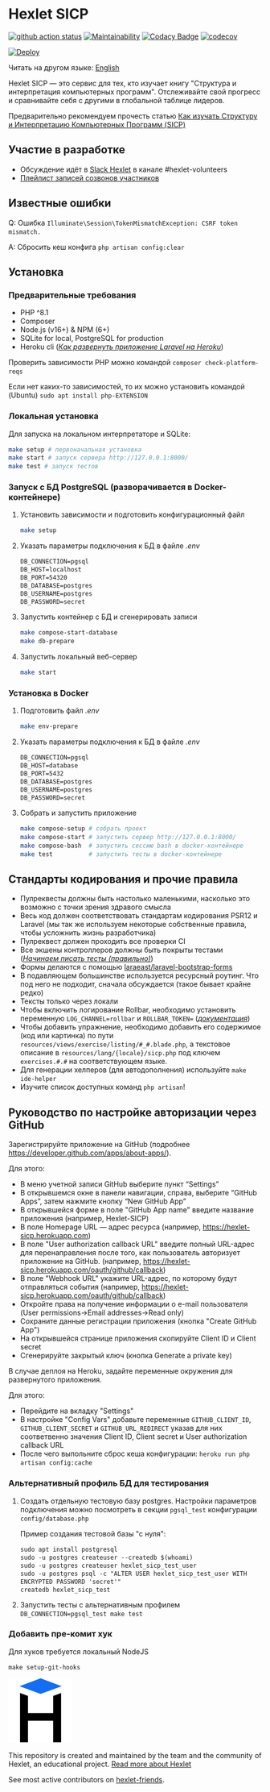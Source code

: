 # Hexlet SICP

[![github action status](https://github.com/Hexlet/hexlet-sicp/actions/workflows/master.yml/badge.svg)](https://github.com/Hexlet/hexlet-sicp/actions)
[![Maintainability](https://api.codeclimate.com/v1/badges/117a4957bde29b93eb7b/maintainability)](https://codeclimate.com/github/Hexlet/hexlet-sicp/maintainability)
[![Codacy Badge](https://app.codacy.com/project/badge/Grade/3cf6169da8c64d048b1a807487c9cadc)](https://www.codacy.com/manual/fey/hexlet-sicp?utm_source=github.com&amp;utm_medium=referral&amp;utm_content=fey/hexlet-sicp&amp;utm_campaign=Badge_Grade)
[![codecov](https://codecov.io/gh/Hexlet/hexlet-sicp/branch/master/graph/badge.svg)](https://codecov.io/gh/Hexlet/hexlet-sicp)

[![Deploy](https://www.herokucdn.com/deploy/button.svg)](https://heroku.com/deploy)

Читать на другом языке: [English](README.md)

Hexlet SICP &mdash; это сервис для тех, кто изучает книгу "Структура и интерпретация компьютерных программ". Отслеживайте свой прогресс и сравнивайте себя с другими в глобальной таблице лидеров.

Предварительно рекомендуем прочесть статью [Как изучать Структуру и Интерпретацию Компьютерных Программ (SICP)](https://guides.hexlet.io/how-to-learn-sicp/)

## Участие в разработке

* Обсуждение идёт в [Slack Hexlet](http://slack-ru.hexlet.io) в канале #hexlet-volunteers
* [Плейлист записей созвонов участников](https://www.youtube.com/playlist?list=PL37_xn2SVZdCJ-xgB-phFaWrp25Kc3cLk)

## Известные ошибки

Q: Ошибка `Illuminate\Session\TokenMismatchException: CSRF token mismatch.`

A: Сбросить кеш конфига `php artisan config:clear`

## Установка

### Предварительные требования

* PHP ^8.1
* Composer
* Node.js (v16+) & NPM (6+)
* SQLite for local, PostgreSQL for production
* Heroku cli ([_Как развернуть приложение Laravel на Heroku_](https://ru.hexlet.io/blog/posts/kak-razvernut-prilozhenie-laravel-na-heroku))

Проверить зависимости PHP можно командой `composer check-platform-reqs`

Если нет каких-то зависимостей, то их можно установить командой (Ubuntu) `sudo apt install php-EXTENSION`

### Локальная установка

Для запуска на локальном интерпретаторе и SQLite:

```sh
make setup # первоначальная установка
make start # запуск сервера http://127.0.0.1:8000/
make test # запуск тестов
```

### Запуск с БД PostgreSQL (разворачивается в Docker-контейнере)

1. Установить зависимости и подготовить конфигурационный файл

    ```sh
    make setup
    ```

2. Указать параметры подключения к БД в файле *.env*

    ```dotenv
    DB_CONNECTION=pgsql
    DB_HOST=localhost
    DB_PORT=54320
    DB_DATABASE=postgres
    DB_USERNAME=postgres
    DB_PASSWORD=secret
    ```

3. Запустить контейнер с БД и сгенерировать записи

    ```sh
    make compose-start-database
    make db-prepare
    ```

4. Запустить локальный веб-сервер

    ```sh
    make start
    ```

### Установка в Docker

1. Подготовить файл *.env*

    ```sh
    make env-prepare
    ```

2. Указать параметры подключения к БД в файле *.env*

    ```dotenv
    DB_CONNECTION=pgsql
    DB_HOST=database
    DB_PORT=5432
    DB_DATABASE=postgres
    DB_USERNAME=postgres
    DB_PASSWORD=secret
    ```

3. Собрать и запустить приложение

    ```sh
    make compose-setup # собрать проект
    make compose-start # запустить сервер http://127.0.0.1:8000/
    make compose-bash  # запустить сессию bash в docker-контейнере
    make test          # запустить тесты в docker-контейнере
    ```

## Стандарты кодирования и прочие правила

* Пулреквесты должны быть настолько маленькими, насколько это возможно с точки зрения здравого смысла
* Весь код должен соответствовать стандартам кодирования PSR12 и Laravel (мы так же используем некоторые собственные правила, чтобы усложнить жизнь разработчика)
* Пулреквест должен проходить все проверки CI
* Все экшены контроллеров должны быть покрыты тестами ([_Начинаем писать тесты (правильно)_](https://ru.hexlet.io/blog/posts/how-to-test-code))
* Формы делаются с помощью [laraeast/laravel-bootstrap-forms](https://github.com/laraeast/laravel-bootstrap-forms)
* В подавляющем большинстве используется ресурсный роутинг. Что под него не подходит, сначала обсуждается (такое бывает крайне редко)
* Тексты только через локали
* Чтобы включить логирование Rollbar, необходимо установить переменную `LOG_CHANNEL=rollbar` и `ROLLBAR_TOKEN=` ([_документация_](https://docs.rollbar.com/docs/laravel))
* Чтобы добавить упражнение, необходимо добавить его содержимое (код или картинка) по пути `resources/views/exercise/listing/#_#.blade.php`, а текстовое описание в `resources/lang/{locale}/sicp.php` под ключем `exercises.#.#` на соответствующем языке.
* Для генерации хелперов (для автодополнения) используйте `make ide-helper`
* Изучите список доступных команд `php artisan`!

## Руководство по настройке авторизации через GitHub

Зарегистрируйте приложение на GitHub (подробнее <https://developer.github.com/apps/about-apps/>).

Для этого:

* В меню учетной записи GitHub выберите пункт “Settings”
* В открывшемся окне в панели навигации, справа, выберите “GitHub Apps”, затем нажмите кнопку “New GitHub App”
* В открывшейся форме в поле "GitHub App name" введите название приложения (например, Hexlet-SICP)
* В поле Homepage URL &mdash; адрес ресурса (например, <https://hexlet-sicp.herokuapp.com>)
* В поле "User authorization callback URL" введите полный URL-адрес для перенаправления после того, как пользователь авторизует приложение на GitHub. (например, <https://hexlet-sicp.herokuapp.com/oauth/github/callback>)
* В поле "Webhook URL" укажите URL-адрес, по которому будут отправляться события (например, <https://hexlet-sicp.herokuapp.com/oauth/github/callback>)
* Откройте права на получение информации о e-mail пользователя (User permissions->Email addresses->Read only)
* Сохраните данные регистрации приложения (кнопка "Create GitHub App")
* На открывшейся странице приложения скопируйте Client ID и Client secret
* Cгенерируйте закрытый ключ (кнопка Generate a private key)

В случае деплоя на Heroku, задайте переменные окружения для развернутого приложения.

Для этого:

* Перейдите на вкладку "Settings"
* В настройке "Config Vars" добавьте переменные `GITHUB_CLIENT_ID`, `GITHUB_CLIENT_SECRET` и `GITHUB_URL_REDIRECT` указав для них соответвенно значения Client ID, Client secret и User authorization callback URL
* После чего выпольните сброс кеша конфигурации: `heroku run php artisan config:cache`

### Альтернативный профиль БД для тестирования

1. Создать отдельную тестовую базу postgres. Настройки параметров подключения можно посмотреть в секции `pgsql_test` конфигурации `config/database.php`

   Пример создания тестовой базы "с нуля":

    ```shell
    sudo apt install postgresql
    sudo -u postgres createuser --createdb $(whoami)
    sudo -u postgres createuser hexlet_sicp_test_user
    sudo -u postgres psql -c "ALTER USER hexlet_sicp_test_user WITH ENCRYPTED PASSWORD 'secret'"
    createdb hexlet_sicp_test
    ```

2. Запустить тесты с альтернативным профилем `DB_CONNECTION=pgsql_test make test`

### Добавить пре-комит хук

Для хуков требуется локальный NodeJS

```shell
make setup-git-hooks
```

[![Hexlet Ltd. logo](https://raw.githubusercontent.com/Hexlet/assets/master/images/hexlet_logo128.png)](https://hexlet.io/?utm_source=github&utm_medium=link&utm_campaign=exercises-sicp)

This repository is created and maintained by the team and the community of Hexlet, an educational project. [Read more about Hexlet](https://hexlet.io/?utm_source=github&utm_medium=link&utm_campaign=exercises-sicp)

See most active contributors on [hexlet-friends](https://friends.hexlet.io/).
